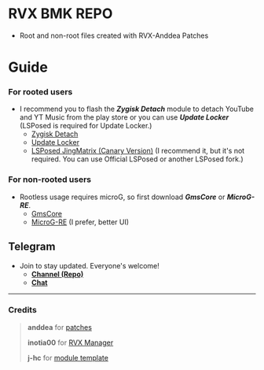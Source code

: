 # RVX BMK REPO
- Root and non-root files created with RVX-Anddea Patches

# Guide
### For rooted users
 - I recommend you to flash the ***Zygisk Detach*** module to detach YouTube and YT Music from the play store or you can use ***Update Locker***
  (LSPosed is required for Update Locker.)
    - [Zygisk Detach](https://github.com/j-hc/zygisk-detach/releases)
    - [Update Locker](https://github.com/Xposed-Modules-Repo/ru.mike.updatelocker)
    - [LSPosed JingMatrix (Canary Version)](https://github.com/JingMatrix/LSPosed/actions/workflows/core.yml?query=branch%3Amaster) (I recommend it, but it's not required. You can use Official LSPosed or another LSPosed fork.)
    
### For non-rooted users
 - Rootless usage requires microG, so first download ***GmsCore*** or ***MicroG-RE***.
    - [GmsCore](https://github.com/ReVanced/GmsCore/releases)
    - [MicroG-RE](https://github.com/WSTxda/MicroG-RE/releases) (I prefer, better UI)
 

## Telegram
 - Join to stay updated. Everyone's welcome!
     - [**Channel (Repo)**](https://t.me/rvx_bmk_repo)
     - [**Chat**](https://t.me/rvx_bmk_chat)
---
### Credits
> **anddea** for [patches](https://github.com/anddea/revanced-patches)
>
> **inotia00** for [RVX Manager](https://github.com/inotia00/revanced-manager)
>
> **j-hc** for [module template](https://github.com/j-hc/revanced-magisk-module)
